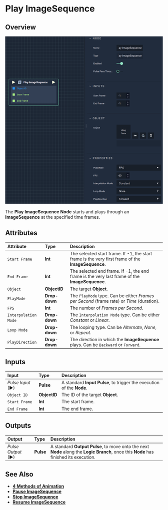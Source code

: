 # Play ImageSequence

## Overview

![The Play ImageSequence Node.](../../../.gitbook/assets/playimagesequence.png)

The **Play ImageSequence Node** starts and plays through an **ImageSequence** at the specified time frames.

## Attributes

| Attribute | Type | Description |
| :--- | :--- | :--- |
| `Start Frame` | **Int** | The selected start frame. If -1, the start frame is the very first frame of the **ImageSequence**. |
| `End Frame` | **Int** | The selected end frame. If -1, the end frame is the very last frame of the **ImageSequence**. |
| `Object` | **ObjectID** | The target **Object**. |
| `PlayMode` | **Drop-down** | The `PlayMode` type. Can be either _Frames per Second_ \(frame rate\) or _Time_ \(duration\). |
| `FPS` | **Int** | The number of _Frames per Second_. |
| `Interpolation Mode` | **Drop-down** | The `Interpolation Mode` type. Can be either _Constant_ or _Linear_. |
| `Loop Mode` | **Drop-down** | The looping type. Can be _Alternate_, _None_, or _Repeat_. |
| `PlayDirection` | **Drop-down** | The direction in which the **ImageSequence** plays. Can be `Backward` or `Forward`. |

## Inputs

| Input | Type | Description |
| :--- | :--- | :--- |
| _Pulse Input_ \(►\) | **Pulse** | A standard **Input Pulse**, to trigger the execution of the **Node**. |
| `Object ID` | **ObjectID** | The ID of the target **Object**. |
| `Start Frame` | **Int** | The start frame. |
| `End Frame` | **Int** | The end frame. |

## Outputs

| Output | Type | Description |
| :--- | :--- | :--- |
| _Pulse Output_ \(►\) | **Pulse** | A standard **Output Pulse**, to move onto the next **Node** along the **Logic Branch**, once this **Node** has finished its execution. |

## See Also

* [**4 Methods of Animation**](https://docs.incari.com/incari-studio/demo-projects/4-methods-of-animation#3-image-sequence)
* [**Pause ImageSequence**](pauseimagesequence.md)
* [**Stop ImageSequence**](stopimagesequence.md)
* [**Resume ImageSequence**](resumeimagesequence.md)

